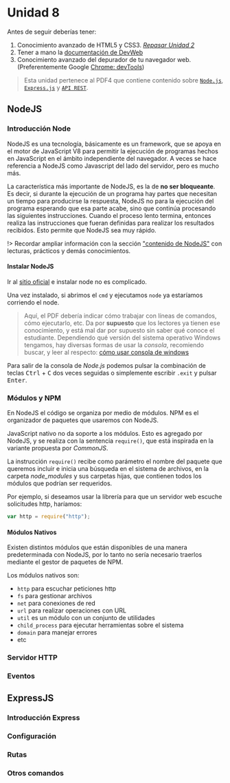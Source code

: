 # Unidad 8

Antes de seguir deberías tener:

1. Conocimiento avanzado de HTML5 y CSS3. [_Repasar Unidad 2_](/u/utn/dw/unidad2.md)
1. Tener a mano la [documentación de DevWeb](/)
1. Conocimiento avanzado del depurador de tu navegador web. (Preferentemente Google [Chrome: devTools](/c/#chrome-dev-tools))

>Esta unidad pertenece al PDF4 que contiene contenido sobre [`Node.js`](/u/utn/dw/unidad8.md#nodejs), [`Express.js`](/u/utn/dw/unidad8.md#expressjs) y [`API REST`](/u/utn/dw/unidad9.md#rest).

## NodeJS

### Introducción Node

NodeJS es una tecnología, básicamente es un framework, que se apoya en el motor de JavaScript V8 para permitir la ejecución de programas hechos en JavaScript en el ámbito independiente del navegador. A veces se hace referencia a NodeJS como Javascript del lado del servidor, pero es mucho más.

La característica más importante de NodeJS, es la de **no ser bloqueante**. Es decir, si durante la ejecución de un programa hay partes que necesitan un tiempo para producirse la respuesta, NodeJS no para la ejecución del programa esperando que esa parte acabe, sino que continúa procesando las siguientes instrucciones. Cuando el proceso lento termina, entonces realiza las instrucciones que fueran definidas para realizar los resultados recibidos. Esto permite que NodeJS sea muy rápido.

!> Recordar ampliar información con la sección ["contenido de NodeJS"](/c/node/) con lecturas, prácticos y demás conocimientos.

#### Instalar NodeJS

Ir al [sitio oficial](https://nodejs.org/es/) e instalar node no es complicado.

Una vez instalado, si abrimos el `cmd` y ejecutamos `node` ya estaríamos corriendo el node.

>Aquí, el PDF debería indicar cómo trabajar con líneas de comandos, cómo ejecutarlo, etc. Da por **supuesto** que los lectores ya tienen ese conocimiento, y está mal dar por supuesto sin saber qué conoce el estudiante. Dependiendo qué versión del sistema operativo Windows tengamos, hay diversas formas de usar la _consola_, recomiendo buscar, y leer al respecto: [cómo usar consola de windows](https://www.google.com/search?q=cómo+usar+consola+en+windows)

Para salir de la consola de _Node.js_ podemos pulsar la combinación de teclas <kbd>Ctrl</kbd> + <kbd>C</kbd> dos veces seguidas o simplemente escribir `.exit` y pulsar <kbd>Enter</kbd>.

### Módulos y NPM

En NodeJS el código se organiza por medio de módulos. NPM es el organizador de paquetes que usaremos con NodeJS.

JavaScript nativo no da soporte a los módulos. Esto es agregado por NodeJS, y se realiza con la sentencia `require()`, que está inspirada en la variante propuesta por _CommonJS_.

La instrucción `require()` recibe como parámetro el nombre del paquete que queremos incluir e inicia una búsqueda en el sistema de archivos, en la carpeta _node_modules_ y sus carpetas hijas, que contienen todos los módulos que podrían ser requeridos.

Por ejemplo, si deseamos usar la librería para que un servidor web escuche solicitudes http, haríamos:

```javascript
var http = require("http");
```

#### Módulos Nativos

Existen distintos módulos que están disponibles de una manera predeterminada con NodeJS, por lo tanto no sería necesario traerlos mediante el gestor de paquetes de NPM.

Los módulos nativos son:

- `http` para escuchar peticiones http
- `fs` para gestionar archivos
- `net` para conexiones de red
- `url` para realizar operaciones con URL
- `util` es un módulo con un conjunto de utilidades
- `child_process` para ejecutar herramientas sobre el sistema
- `domain` para manejar errores
- etc

### Servidor HTTP

### Eventos

## ExpressJS

### Introducción Express

### Configuración

### Rutas

### Otros comandos
